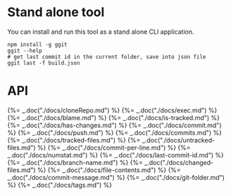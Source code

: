 # Stand alone tool

You can install and run this tool as a stand alone CLI application.

    npm install -g ggit
    ggit --help
    # get last commit id in the current folder, save into json file
    ggit last -f build.json

# API

{%= _.doc("./docs/cloneRepo.md") %}
{%= _.doc("./docs/exec.md") %}
{%= _.doc("./docs/blame.md") %}
{%= _.doc("./docs/is-tracked.md") %}
{%= _.doc("./docs/has-changes.md") %}
{%= _.doc("./docs/commit.md") %}
{%= _.doc("./docs/push.md") %}
{%= _.doc("./docs/commits.md") %}
{%= _.doc("./docs/tracked-files.md") %}
{%= _.doc("./docs/untracked-files.md") %}
{%= _.doc("./docs/commit-per-line.md") %}
{%= _.doc("./docs/numstat.md") %}
{%= _.doc("./docs/last-commit-id.md") %}
{%= _.doc("./docs/branch-name.md") %}
{%= _.doc("./docs/changed-files.md") %}
{%= _.doc("./docs/file-contents.md") %}
{%= _.doc("./docs/commit-message.md") %}
{%= _.doc("./docs/git-folder.md") %}
{%= _.doc("./docs/tags.md") %}
